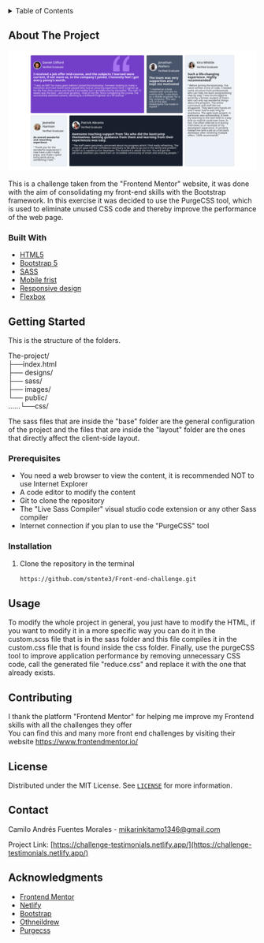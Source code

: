 <details>
  <summary>Table of Contents</summary>
  <ol>
    <li>
      <a href="#about-the-project">About The Project</a>
      <ul>
        <li><a href="#built-with">Built With</a></li>
      </ul>
    </li>
    <li>
      <a href="#getting-started">Getting Started</a>
      <ul>
        <li><a href="#prerequisites">Prerequisites</a></li>
        <li><a href="#installation">Installation</a></li>
      </ul>
    </li>
    <li><a href="#usage">Usage</a></li>
    <li><a href="#contributing">Contributing</a></li>
    <li><a href="#license">License</a></li>
    <li><a href="#contact">Contact</a></li>
    <li><a href="#acknowledgments">Acknowledgments</a></li>
  </ol>
</details>


## About The Project

![alt text](https://github.com/stente3/Front-end-challenge/blob/main/designs/main.png)

This is a challenge taken from the "Frontend Mentor" website, it was done with the aim of consolidating my front-end skills with the Bootstrap framework.
In this exercise it was decided to use the PurgeCSS tool, which is used to eliminate unused CSS code and thereby improve the performance of the web page.
### Built With

* [HTML5](https://developer.mozilla.org/en/docs/Web/HTML)
* [Bootstrap 5](https://getbootstrap.com/)
* [SASS](https://sass-lang.com/documentation)
* [Mobile frist](https://developer.mozilla.org/en-US/docs/Web/Progressive_web_apps/Responsive/Mobile_first)
* [Responsive design](https://developer.mozilla.org/en-US/docs/Learn/CSS/CSS_layout/Responsive_Design)
* [Flexbox](https://developer.mozilla.org/en-US/docs/Learn/CSS/CSS_layout/Flexbox)


## Getting Started
This is the structure of the folders.

The-project/ <br>
├──index.html <br>
├── designs/ <br>
├── sass/ <br>
├── images/ <br>
└── public/ <br>
......└──css/ <br>

The sass files that are inside the "base" folder are the general configuration of the project and the files that are inside the "layout" folder are the ones that directly affect the client-side layout.

### Prerequisites

* You need a web browser to view the content, it is recommended NOT to use Internet Explorer
* A code editor to modify the content
* Git to clone the repository
* The "Live Sass Compiler" visual studio code extension or any other Sass compiler
* Internet connection if you plan to use the "PurgeCSS" tool

### Installation
1. Clone the repository in the terminal 
   ```sh
   https://github.com/stente3/Front-end-challenge.git
   ```

## Usage
To modify the whole project in general, you just have to modify the HTML, if you want to modify it in a more specific way you can do it in the custom.scss file that is in the sass folder and this file compiles it in the custom.css file that is found inside the css folder.
Finally, use the purgeCSS tool to improve application performance by removing unnecessary CSS code, call the generated file "reduce.css" and replace it with the one that already exists.

## Contributing

I thank the platform "Frontend Mentor" for helping me improve my Frontend skills with all the challenges they offer <br>
You can find this and many more front end challenges by visiting their website https://www.frontendmentor.io/


## License

Distributed under the MIT License. See [`LICENSE`](https://github.com/stente3/Front-end-challenge/blob/main/LICENSE) for more information.


## Contact

Camilo Andrés Fuentes Morales - mikarinkitamo1346@gmail.com

Project Link: [https://challenge-testimonials.netlify.app/](https://challenge-testimonials.netlify.app/)


## Acknowledgments

* [Frontend Mentor](https://www.frontendmentor.io/)
* [Netlify](https://www.netlify.com/)
* [Bootstrap](https://getbootstrap.com/)
* [Othneildrew](https://github.com/othneildrew/Best-README-Template)
* [Purgecss](https://purgecss.com/)
